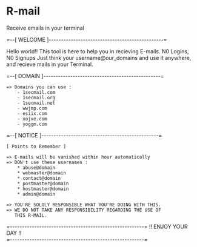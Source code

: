 # R-mail
Receive emails in your terminal 

=--[ WELCOME ]-----------------------------------------------=

Hello world!! 
This tool is here to help you in recieving E-mails.
N0 Logins, N0 Signups
Just think your username@our_domains and use it anywhere, and recieve mails in your Terminal.

=--[ DOMAIN ]------------------------------------------------=

    => Domains you can use : 
        - 1secmail.com
        - 1secmail.org
        - 1secmail.net
        - wwjmp.com
        - esiix.com
        - xojxe.com
        - yoggm.com
        
=--[ NOTICE ]------------------------------------------------=

    [ Points to Remember ]

    => E-mails will be vanished within hour automatically
    => DON't use these usernames : 
        * abuse@domain
        * webmaster@domain
        * contact@domain
        * postmaster@domain
        * hostmaster@domain
        * admin@domain
    
    => YOU'RE SOLOLY RESPONSIBLE WHAT YOU'RE DOING WITH THIS.
    => WE DO NOT TAKE ANY RESPONSIBILITY REGARDING THE USE OF 
       THIS R-MAIL.

=-------------------------------------------------------=
                       !! ENJOY YOUR DAY !!                                  \
=-------------------------------------------------------=
